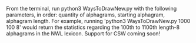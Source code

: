 From the terminal, run python3 WaysToDrawNew.py with the following parameters, in order: quantity of alphagrams, starting alphagram, alphagram length. For example, running 'python3 WaysToDrawNew.py 1000 100 8' would return the statistics regarding the 100th to 1100th length-8 alphagrams in the NWL lexicon. Support for CSW coming soon!
